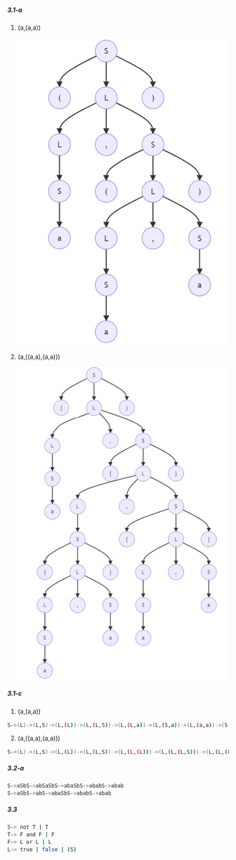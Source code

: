 ##### 3.1-a

1. (a,(a,a))

   ![](./1a.png)

2. (a,((a,a),(a,a)))

   ![](./2a.png)

##### 3.1-c

1. (a,(a,a))

```bash
S->(L)->(L,S)->(L,(L))->(L,(L,S))->(L,(L,a))->(L,(S,a))->(L,(a,a))->(S,(a,a))->(a,(a,a))
```

2. (a,((a,a),(a,a)))

```bash
S->(L)->(L,S)->(L,(L))->(L,(L,S))->(L,(L,(L)))->(L,(L,(L,S)))->(L,(L,(L,a)))->(L,(L,(S,a)))->(L,(L,(a,a)))->(L,(S,(a,a)))->(L,((L),(a,a)))->(L,((L,S),(a,a)))->(L,((L,a),(a,a)))->(L,((S,a),(a,a)))->(L,((a,a),(a,a)))->(S,((a,a),(a,a)))->(a,((a,a),(a,a)))
```

##### 3.2-a

```bash
S->aSbS->abSaSbS->abaSbS->ababS->abab
S->aSbS->abS->abaSbS->ababS->abab
```

##### 3.3

```bash
S-> not T | T
T-> F and F | F
F-> L or L | L
L-> true | false | (S)
```
